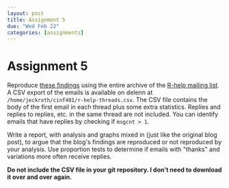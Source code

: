 ```yaml
---
layout: post
title: Assignment 5
due: "Wed Feb 22"
categories: [assignments]
---
```


# Assignment 5

Reproduce [these findings](http://blog.boomerangapp.com/2017/01/how-to-end-an-email-email-sign-offs/) using the entire archive of the [R-help mailing list](https://stat.ethz.ch/pipermail/r-help/). A CSV export of the emails is available on delenn at `/home/jeckroth/cinf401/r-help-threads.csv`. The CSV file contains the body of the first email in each thread plus some extra statistics. Replies and replies to replies, etc. in the same thread are not included. You can identify emails that have replies by checking if `msgcnt > 1`.

Write a report, with analysis and graphs mixed in (just like the original blog post), to argue that the blog's findings are reproduced or not reproduced by your analysis. Use proportion tests to determine if emails with "thanks" and variations more often receive replies.

**Do not include the CSV file in your git repository. I don't need to download it over and over again.**

